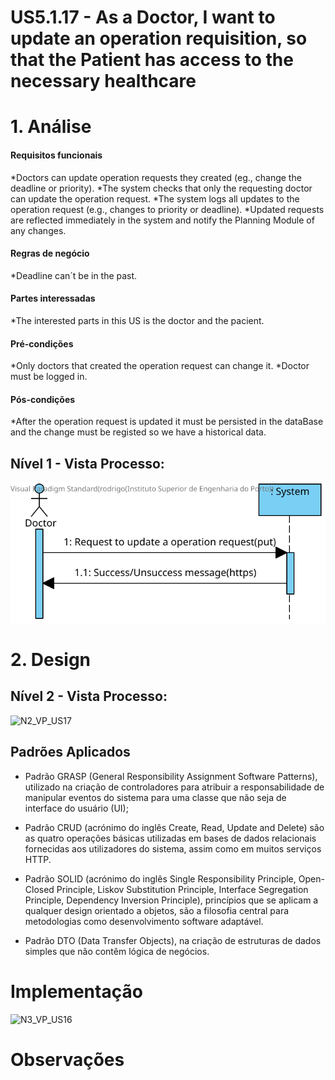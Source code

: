 # US5.1.17 - As a Doctor, I want to update an operation requisition, so that the Patient has access to the necessary healthcare

# 1. Análise

#### Requisitos funcionais

*Doctors can update operation requests they created (eg., change the deadline or priority).
*The system checks that only the requesting doctor can update the operation request.
*The system logs all updates to the operation request (e.g., changes to priority or deadline).
*Updated requests are reflected immediately in the system and notify the Planning Module of any changes.

#### Regras de negócio

*Deadline can´t be in the past.

#### Partes interessadas

*The interested parts in this US is the doctor and the pacient.

#### Pré-condições

*Only doctors that created the operation request can change it.
*Doctor must be logged in.
 
#### Pós-condições

*After the operation request is updated it must be persisted in the dataBase and the change must be registed so we have a historical data.

## Nível 1 - Vista Processo:
![N1_VP_US17](docs/Sprint_1/US_5.1.17/L1/L1view.svg)

# 2. Design

## Nível 2 - Vista Processo:
![N2_VP_US17](docs/Sprint1/US_5.1.17/L2/L2view.svg)

##  Padrões Aplicados

* Padrão GRASP (General Responsibility Assignment Software Patterns), utilizado na criação de controladores para atribuir a responsabilidade de manipular eventos do sistema para uma classe que não seja de interface do usuário (UI);

* Padrão CRUD (acrónimo do inglês Create, Read, Update and Delete) são as quatro operações básicas utilizadas em bases de dados relacionais fornecidas aos utilizadores do sistema, assim como em muitos serviços HTTP.

* Padrão SOLID (acrónimo do inglês Single Responsibility Principle, Open-Closed Principle, Liskov Substitution Principle, Interface Segregation Principle, Dependency Inversion Principle), princípios que se aplicam a qualquer design orientado a objetos, são a filosofia central para metodologias como desenvolvimento software adaptável.

* Padrão DTO (Data Transfer Objects), na criação de estruturas de dados simples que não contêm lógica de negócios.


# Implementação
![N3_VP_US16](docs/Sprint1/US_5.1.17/L3/L3view.svg)

# Observações